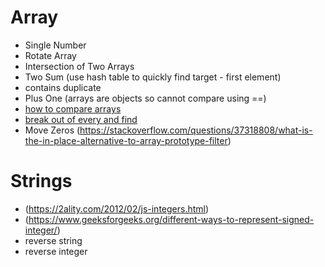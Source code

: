 # Array
- Single Number
- Rotate Array
- Intersection of Two Arrays
- Two Sum (use hash table to quickly find target - first element)
- contains duplicate
- Plus One (arrays are objects so cannot compare using ==)
- [how to compare arrays](https://www.freecodecamp.org/news/how-to-compare-arrays-in-javascript/)
- [break out of every and find](https://masteringjs.io/tutorials/fundamentals/foreach-break)
- Move Zeros (https://stackoverflow.com/questions/37318808/what-is-the-in-place-alternative-to-array-prototype-filter)

# Strings
- (https://2ality.com/2012/02/js-integers.html)
- (https://www.geeksforgeeks.org/different-ways-to-represent-signed-integer/)
- reverse string
- reverse integer
